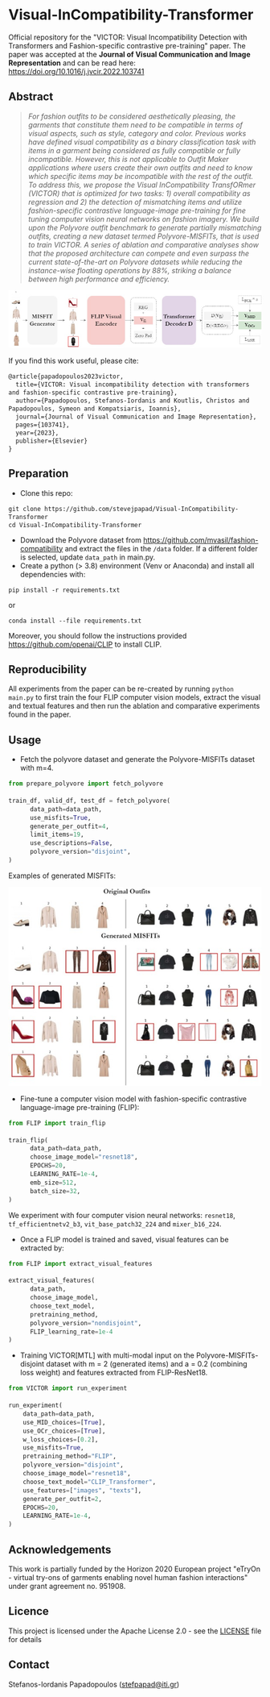 # Visual-InCompatibility-Transformer
Official repository for the "VICTOR: Visual Incompatibility Detection with Transformers and Fashion-specific contrastive pre-training" paper. 
The paper was accepted at the **Journal of Visual Communication and Image Representation** and can be read here: https://doi.org/10.1016/j.jvcir.2022.103741

## Abstract
>*For fashion outfits to be considered aesthetically pleasing, the garments that constitute them need to be compatible in terms of visual aspects, such as style, category and color. Previous works have defined visual compatibility as a binary classification task with items in a garment being considered as fully compatible or fully incompatible. However, this is not applicable to Outfit Maker applications where users create their own outfits and need to know which specific items may be incompatible with the rest of the outfit. To address this, we propose the Visual InCompatibility TransfORmer (VICTOR) that is optimized for two tasks: 1) overall compatibility as regression and 2) the detection of mismatching items and utilize fashion-specific contrastive language-image pre-training for fine tuning computer vision neural networks on fashion imagery. We build upon the Polyvore outfit benchmark to generate partially mismatching outfits, creating a new dataset termed Polyvore-MISFITs, that is used to train VICTOR. A series of ablation and comparative analyses show that the proposed architecture can compete and even surpass the current state-of-the-art on Polyvore datasets while reducing the instance-wise floating operations by 88%, striking a balance between high performance and efficiency.*

![Screenshot](data/VICTOR.jpg)

If you find this work useful, please cite:
```
@article{papadopoulos2023victor,
  title={VICTOR: Visual incompatibility detection with transformers and fashion-specific contrastive pre-training},
  author={Papadopoulos, Stefanos-Iordanis and Koutlis, Christos and Papadopoulos, Symeon and Kompatsiaris, Ioannis},
  journal={Journal of Visual Communication and Image Representation},
  pages={103741},
  year={2023},
  publisher={Elsevier}
}
```

## Preparation

- Clone this repo: 
```
git clone https://github.com/stevejpapad/Visual-InCompatibility-Transformer
cd Visual-InCompatibility-Transformer
```
- Download the Polyvore dataset from https://github.com/mvasil/fashion-compatibility and extract the files in the `/data` folder. If a different folder is selected, update `data_path` in main.py.
- Create a python (> 3.8) environment (Venv or Anaconda) and install all dependencies with:
```
pip install -r requirements.txt
``` 
or
```
conda install --file requirements.txt
```
Moreover, you should follow the instructions provided https://github.com/openai/CLIP to install CLIP.

## Reproducibility
All experiments from the paper can be re-created by running 
```python main.py``` 
to first train the four FLIP computer vision models, extract the visual and textual features and then run the ablation and comparative experiments found in the paper. 

## Usage
- Fetch the polyvore dataset and generate the Polyvore-MISFITs dataset with m=4. 
```python
from prepare_polyvore import fetch_polyvore

train_df, valid_df, test_df = fetch_polyvore(
      data_path=data_path,
      use_misfits=True,
      generate_per_outfit=4,
      limit_items=19,
      use_descriptions=False,
      polyvore_version="disjoint",
)
```
Examples of generated MISFITs:

![Screenshot](data/generated_misfits.jpg)

- Fine-tune a computer vision model with fashion-specific contrastive language-image pre-training (FLIP):
```python
from FLIP import train_flip

train_flip(
      data_path=data_path,
      choose_image_model="resnet18", 
      EPOCHS=20, 
      LEARNING_RATE=1e-4, 
      emb_size=512, 
      batch_size=32, 
)
```
We experiment with four computer vision neural networks: `resnet18`, `tf_efficientnetv2_b3`, `vit_base_patch32_224` and `mixer_b16_224`.

- Once a FLIP model is trained and saved, visual features can be extracted by:
```python
from FLIP import extract_visual_features

extract_visual_features(
      data_path,
      choose_image_model,
      choose_text_model,
      pretraining_method,
      polyvore_version="nondisjoint", 
      FLIP_learning_rate=1e-4
)
```

- Training VICTOR[MTL] with multi-modal input on the Polyvore-MISFITs-disjoint dataset with m = 2 (generated items) and a = 0.2 (combining loss weight) and features extracted from FLIP-ResNet18. 

```python
from VICTOR import run_experiment

run_experiment(
    data_path=data_path,
    use_MID_choices=[True],
    use_OCr_choices=[True],
    w_loss_choices=[0.2],
    use_misfits=True,
    pretraining_method="FLIP",
    polyvore_version="disjoint",
    choose_image_model="resnet18",
    choose_text_model="CLIP_Transformer",
    use_features=["images", "texts"],
    generate_per_outfit=2,
    EPOCHS=20,
    LEARNING_RATE=1e-4,
)
```

## Acknowledgements
This work is partially funded by the Horizon 2020 European project "eTryOn - virtual try-ons of garments enabling novel human fashion interactions" under grant agreement no. 951908.

## Licence
This project is licensed under the Apache License 2.0 - see the [LICENSE](https://github.com/stevejpapad/Visual-InCompatibility-Transformer/blob/main/LICENSE) file for details

## Contact
Stefanos-Iordanis Papadopoulos (stefpapad@iti.gr)
